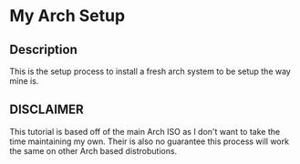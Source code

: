# My Arch Setup

## Description
This is the setup process to install a fresh arch system to be setup the way mine is.

## DISCLAIMER
This tutorial is based off of the main Arch ISO as I don't want to take the time maintaining my own. Their is also no guarantee this process will work the same on other Arch based distrobutions.
